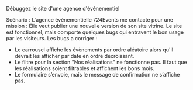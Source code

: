 Débuggez le site d'une agence d'événementiel

Scénario : 
L'agence évènementielle 724Events me contacte pour une mission : Elle veut publier une nouvelle version de son site vitrine. Le site est fonctionnel, mais comporte quelques bugs qui entravent le bon usage par les visiteurs.
Les bugs a corriger :

- Le carrousel affiche les évènements par ordre aléatoire alors qu'il devrait les afficher par date en ordre décroissant.
- Le filtre pour la section "Nos réalisations" ne fonctionne pas. Il faut que les réalisations soient filtrables et affichent les bons mois.
- Le formulaire s’envoie, mais le message de confirmation ne s’affiche pas.
